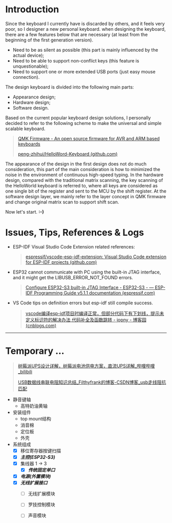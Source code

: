 # Introduction

Since the keyboard I currently have is discarded by others, and it feels very poor, so I designer a new personal keyboard. when designing the keyboard, there are a few features below that are necessary (at least from the beginning of the first generation version).

- Need to be as silent as possible (this part is mainly influenced by the actual device);
- Need to be able to support non-conflict keys (this feature is unquestionable);
- Need to support one or more extended USB ports (just easy mouse connection).

The design keyboard is divided into the following main parts:

- Appearance design;
- Hardware design;
- Software design.

Based on the current popular keyboard design solutions, I personally decided to refer to the following scheme to make the universal and simple scalable keyboard.

> [QMK Firmware - An open source firmware for AVR and ARM based keyboards](https://qmk.fm/)
>
> [peng-zhihui/HelloWord-Keyboard (github.com)](https://github.com/peng-zhihui/HelloWord-Keyboard)

The appearance of the design in the first design does not do much consideration, this part of the main consideration is how to minimized the noise in the environment of continuous high-speed typing. In the hardware design, compared with the traditional matrix scanning, the key scanning of the HelloWorld keyboard is referred to, where all keys are considered as one single bit of the register and sent to the MCU by the shift register. At the software design layer, we mainly refer to the layer concept in QMK firmware and change original matrix scan to support shift scan.

Now let's start.  **:-)**

# Issues, Tips, References & Logs

- ESP-IDF Visual Studio Code Extension related references:

  > [espressif/vscode-esp-idf-extension: Visual Studio Code extension for ESP-IDF projects (github.com)](https://github.com/espressif/vscode-esp-idf-extension)

- ESP32 cannot communicate with PC using the built-in JTAG interface, and it might get the LIBUSB_ERROR_NOT_FOUND errors.

  > [Configure ESP32-S3 built-in JTAG Interface - ESP32-S3 - — ESP-IDF Programming Guide v5.1.1 documentation (espressif.com)](https://docs.espressif.com/projects/esp-idf/en/v5.1.1/esp32s3/api-guides/jtag-debugging/configure-builtin-jtag.html)
  
- VS Code tips on definition errors but esp-idf still compile success.

  > [vscode编译esp-idf项目时编译正常，但部分代码下有下划线，提示未定义标识符的解决办法,代码补全及函数跳转 - jopny - 博客园 (cnblogs.com)](https://www.cnblogs.com/jopny/p/15692539.html)

---

# Temporary ...

> [树莓派UPS设计详解，树莓派电池供电方案，直流UPS详解_哔哩哔哩_bilibili](https://www.bilibili.com/video/BV1cu411k7uA/?spm_id_from=333.337.search-card.all.click&vd_source=689d03e7561fb65fcc83e6e6fa337782)
>
> [USB数据线串联电阻知识总结_Filthyfrank的博客-CSDN博客_usb走线阻抗匹配](https://blog.csdn.net/qq_41904778/article/details/123967670)

- 静音键轴
  - 高特奶油黄轴
- 安装组件
  - top mount结构
  - 消音棉
  - 定位板
  - 外壳
- 系统组成
  - [x] 移位寄存器按键扫描
  - [x] ***主控(ESP32-S3)***
  - [x] 集线器 1 -> 3
    - [x] ***传统固定单口***
  - [x] ***电源(外置模块)***
  - [x] ***无线扩展接口***
    - [ ] 无线扩展模块
    - [ ] 罗技控制模块
    - [ ] 声音模块

